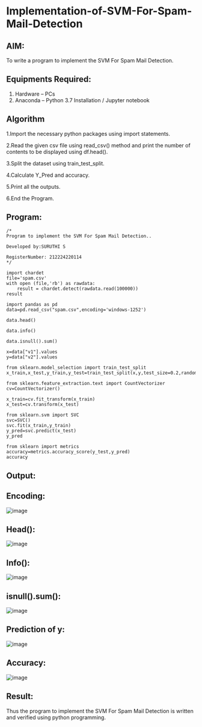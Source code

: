 # Implementation-of-SVM-For-Spam-Mail-Detection

## AIM:
To write a program to implement the SVM For Spam Mail Detection.

## Equipments Required:
1. Hardware – PCs
2. Anaconda – Python 3.7 Installation / Jupyter notebook

## Algorithm

1.Import the necessary python packages using import statements.

2.Read the given csv file using read_csv() method and print the number of contents to be displayed using df.head().

3.Split the dataset using train_test_split.

4.Calculate Y_Pred and accuracy.

5.Print all the outputs.

6.End the Program.

## Program:
```
/*
Program to implement the SVM For Spam Mail Detection..

Developed by:SURUTHI S

RegisterNumber: 212224220114
*/
```
```
import chardet
file='spam.csv'
with open (file,'rb') as rawdata:
    result = chardet.detect(rawdata.read(100000))
result

import pandas as pd
data=pd.read_csv("spam.csv",encoding='windows-1252')

data.head()

data.info()

data.isnull().sum()

x=data["v1"].values
y=data["v2"].values

from sklearn.model_selection import train_test_split
x_train,x_test,y_train,y_test=train_test_split(x,y,test_size=0.2,random_state=0)

from sklearn.feature_extraction.text import CountVectorizer
cv=CountVectorizer()

x_train=cv.fit_transform(x_train)
x_test=cv.transform(x_test)

from sklearn.svm import SVC
svc=SVC()
svc.fit(x_train,y_train)
y_pred=svc.predict(x_test)
y_pred

from sklearn import metrics
accuracy=metrics.accuracy_score(y_test,y_pred)
accuracy
```


## Output:

## Encoding:

![image](https://github.com/user-attachments/assets/559685dc-b1a3-48fb-aab9-8c4bb01a0526)

## Head():

![image](https://github.com/user-attachments/assets/ddecf221-9175-4c61-82f7-e78994ac20c0)

## Info():

![image](https://github.com/user-attachments/assets/1b2aab57-4d47-4780-878d-765ad4d1939b)

## isnull().sum():

![image](https://github.com/user-attachments/assets/3a289b67-0f20-466f-b26a-c421b981818e)

 ## Prediction of y:

![image](https://github.com/user-attachments/assets/af3fca54-a031-49b8-b7b7-a7b0da8e3ac8)

 ## Accuracy:

 ![image](https://github.com/user-attachments/assets/0d2f189f-5055-4491-b954-17839513482b)

 ## Result:
Thus the program to implement the SVM For Spam Mail Detection is written and verified using python programming.
